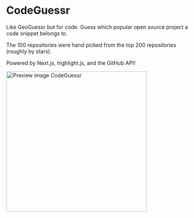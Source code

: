 # CodeGuessr

Like GeoGuessr but for code. Guess which popular open source project a code snippet belongs to.

The 100 repositories were hand picked from the top 200 repositories (roughly by stars).

Powered by Next.js, highlight.js, and the GitHub API!

<img alt="Preview image CodeGuessr" src="https://github.com/healeycodes/codeguessr/blob/main/preview.png" width="375"/>

<br>
